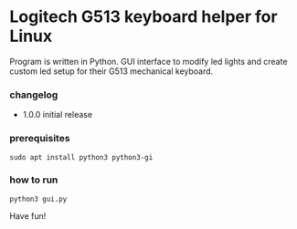 # Logitech G513 keyboard helper for Linux

Program is written in Python.
GUI interface to modify led lights and create custom led setup for their G513 mechanical keyboard.

### changelog

- 1.0.0 initial release

### prerequisites

```
sudo apt install python3 python3-gi
```

### how to run

```
python3 gui.py
```

Have fun!
